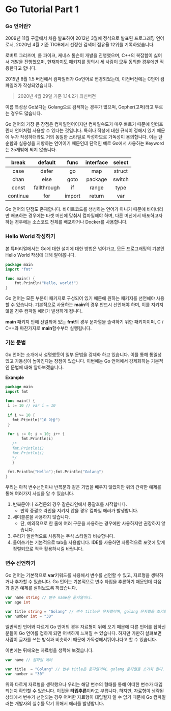 # Go Tutorial Part 1

### Go 언어란? 

 2009년 11월 구글에서 처음 발표하여 2012년 3월에 정식으로 발표된 프로그래밍 언어로서, 2020년 4월 기준 TIOB에서 선정한 검색어 점유율 12위를 기록하였습니다. 

 로버트 그리즈머, 롭 파이크, 케네스 톰슨이 개발을 진행했으며,  C++의 복잡함이 싫어서 개발을 진행했으며, 현재까지도 패키지를 정의시 세 사람이 모두 동의한 경우에만 적용한다고 합니다.

 2015년 8월 1.5 버전에서 컴파일러가 Go언어로 변경되었는데, 이전버전에는 C언어 컴파일러가 작성되었습니다. 

> 2020년 4월 29일 기준 1.14.2가 최신버전 

 이름 특성상 Go보다는 Golang으로 검색하는 경우가 많으며, Gopher(고퍼)라고 부르는 경우도 많습니다. 

 Go 언어의 가장 큰 장점은 컴파일언어이지만 컴파일속도가 매우 빠르기 때문에 인터프린터 언어처럼 사용할 수 있다는 것입니다.  특히나 작성에 대한 규칙이 정해저 있기 때문에 누가 작성하더라도 거의 동일한 스타일로 작성하므로 가독성이 용의합니다. 이는 단순함과 실용성을 지향하는 언어이기 때문인데 단적인 예로 Go에서 사용하는 Keyword는 25개밖에 되지 않습니다. 

|  break   |   default   |  func  | interface | select |
| :------: | :---------: | :----: | :-------: | :----: |
|   case   |    defer    |   go   |    map    | struct |
|   chan   |    else     |  goto  |  package  | switch |
|  const   | fallthrough |   if   |   range   |  type  |
| continue |     for     | import |  return   |  var   |

 Go 언어의 단점도 존재합니다. 바이트코드를 생성하는 언어가 아니기 때문에 바이너리만 배포하는 경우에는 타겟 머신에 맞춰서 컴파일해야 하며, 다른 머신에서 배포하고자 하는 경우에는 소스코드 전체를 배포하거나 Docker를 사용합니다. 



### Hello World 작성하기

 본 튜터리얼에서는 Go에 대한 설치에 대한 방법은 넘어가고, 모든 프로그래밍의 기본인 Hello World 작성에 대해 알아봅니다. 

```go
package main
import "fmt"

func main() {
	fmt.Println("Hello, world!")
}
```

Go 언어는 모든 부분이 패키지로 구성되어 있기 때문에 원하는 패키지를 선언해야 사용할 수 있습니다. 기본적으로 사용하는 **main**의 경우 반드시 선언해야 하며, 이를 지키지 않을 경우 컴파일 에러가 발생하게 됩니다. 

 **main** 패키지 안에 선얼되어 있는 **fmt**의 경우 문자열을 출력하기 위한 패키지이며, C / C++와 마찬가지로 **main**함수부터 실행됩니다. 



### 기본 문법

 Go 언어는 소개에서 설명했듯이 일부 문법을 강제화 하고 있습니다. 이를 통해 통일성있고 가동성이 높아진다는 장점이 있습니다. 이번에는 Go 언어에서 강제화하는 기본적인 문법에 대해 알아보겠습니다. 



**Example**

 ```go
package main
import fmt

func main() {
  i := 10 // var i = 10 
  
  if i >= 10 {
    fmt.Ptintln("10 이상")
  } 
  
  for i := 0; i < 10; i++ {
		fmt.Println(i)
    /*
    fmt.Println(i)
    fmt.Println(i)
    */
	}
  
  fmt.Println("Hello");fmt.Println("Golang")
}
 ```

 우리는 아직 변수선언이나 반복문과 같은 기법을 배우지 않았지만 위의 간략한 예제를 통해 여러가지 사실을 알 수 있습니다. 

1. 반복문이나 조건문의 경우 같은라인에서 중괄호를 시작합니다.
   *  만약 중괄호 라인을 지키지 않을 경우 컴파일 에러가 발생합니다. 
2. 세미콜론을 사용하지 않습니다. 
   * 단, 예외적으로 한 줄에 여러 구문을 사용하는 경우에만 사용하지만 권장하지 않습니다. 
3. 우리가 일반적으로 사용하는 주석 스타일과 비슷합니다. 
4. 들여쓰기는 기본적으로 tab을 사용합니다. IDE를 사용하면 자동적으로 포맷에 맞게 정렬되므로 적극 활용하시길 바랍니다. 



### 변수 선언하기

 Go 언어는 기본적으로 **var**키워드를 사용해서 변수를 선언할 수 있고, 자료형을 생략하거나 추가할 수 있습니다. Go 언어는 기본적으로 변수 타입을 추론하기 때문인데 다음과 같은 예제를 살펴보도록 하겠습니다. 

```go
var name string // 변수 name은 문자열이다. 
var age int 

var title string = "Golang" // 변수 title은 문자열이며, golang 문자열을 초기화(대입) 한다. 
var number int = "30"
```

 일반적인 언어와 다르게 Go 언어의 경우 자료형이 뒤에 오기 때문에 다른 언어를 접하신 분들이 Go 언어를 접하게 되면 어색하게 느껴질 수 있습니다. 하지만 가만히 살펴보면 사람이 글자를 쓰는 방식과 비슷하기 때문에 가독성에서뛰어나다고 할 수 있습니다. 

 이번에는 뒤에오는 자료형을 생략해 보겠습니다. 

```go
var name // 컴파일 에러

var title  = "Golang" // 변수 title은 문자열이며, golang 문자열을 초기화 한다. 
var number = "30"
```

 위와 다르게 자료형을 생략했으나 우리는 해당 변수의 형태를 통해 어떠한 변수가 대입되는지 확인할 수 있습니다. 이것을 **타입추론**이라고 부릅니다. 하지만, 자료형이 생략된 상태에서 변수가 선언되는 경우 어떠한 자료형이 대입될지 알 수 없기 때문에 Go 컴파일러는 개발자의 실수를 막기 위해서 에러를 발생합니다. 

